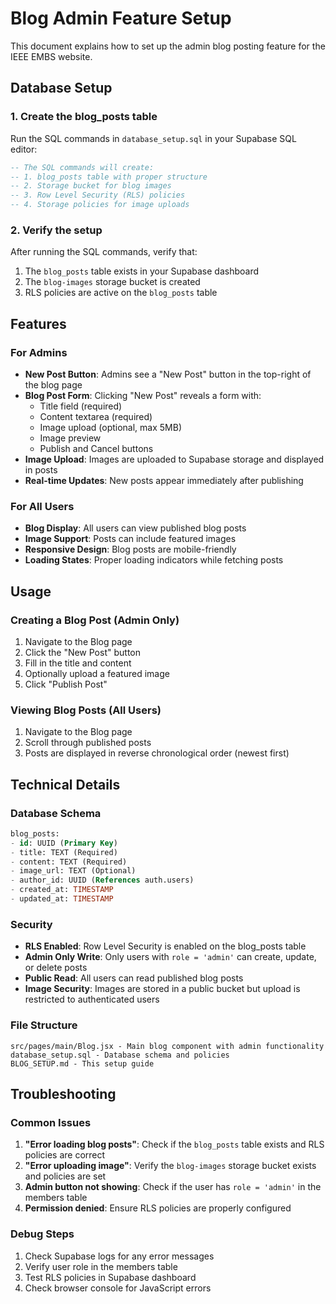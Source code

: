 # Blog Admin Feature Setup

This document explains how to set up the admin blog posting feature for the IEEE EMBS website.

## Database Setup

### 1. Create the blog_posts table

Run the SQL commands in `database_setup.sql` in your Supabase SQL editor:

```sql
-- The SQL commands will create:
-- 1. blog_posts table with proper structure
-- 2. Storage bucket for blog images
-- 3. Row Level Security (RLS) policies
-- 4. Storage policies for image uploads
```

### 2. Verify the setup

After running the SQL commands, verify that:

1. The `blog_posts` table exists in your Supabase dashboard
2. The `blog-images` storage bucket is created
3. RLS policies are active on the `blog_posts` table

## Features

### For Admins
- **New Post Button**: Admins see a "New Post" button in the top-right of the blog page
- **Blog Post Form**: Clicking "New Post" reveals a form with:
  - Title field (required)
  - Content textarea (required)
  - Image upload (optional, max 5MB)
  - Image preview
  - Publish and Cancel buttons
- **Image Upload**: Images are uploaded to Supabase storage and displayed in posts
- **Real-time Updates**: New posts appear immediately after publishing

### For All Users
- **Blog Display**: All users can view published blog posts
- **Image Support**: Posts can include featured images
- **Responsive Design**: Blog posts are mobile-friendly
- **Loading States**: Proper loading indicators while fetching posts

## Usage

### Creating a Blog Post (Admin Only)

1. Navigate to the Blog page
2. Click the "New Post" button
3. Fill in the title and content
4. Optionally upload a featured image
5. Click "Publish Post"

### Viewing Blog Posts (All Users)

1. Navigate to the Blog page
2. Scroll through published posts
3. Posts are displayed in reverse chronological order (newest first)

## Technical Details

### Database Schema

```sql
blog_posts:
- id: UUID (Primary Key)
- title: TEXT (Required)
- content: TEXT (Required)
- image_url: TEXT (Optional)
- author_id: UUID (References auth.users)
- created_at: TIMESTAMP
- updated_at: TIMESTAMP
```

### Security

- **RLS Enabled**: Row Level Security is enabled on the blog_posts table
- **Admin Only Write**: Only users with `role = 'admin'` can create, update, or delete posts
- **Public Read**: All users can read published blog posts
- **Image Security**: Images are stored in a public bucket but upload is restricted to authenticated users

### File Structure

```
src/pages/main/Blog.jsx - Main blog component with admin functionality
database_setup.sql - Database schema and policies
BLOG_SETUP.md - This setup guide
```

## Troubleshooting

### Common Issues

1. **"Error loading blog posts"**: Check if the `blog_posts` table exists and RLS policies are correct
2. **"Error uploading image"**: Verify the `blog-images` storage bucket exists and policies are set
3. **Admin button not showing**: Check if the user has `role = 'admin'` in the members table
4. **Permission denied**: Ensure RLS policies are properly configured

### Debug Steps

1. Check Supabase logs for any error messages
2. Verify user role in the members table
3. Test RLS policies in Supabase dashboard
4. Check browser console for JavaScript errors
